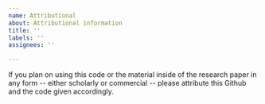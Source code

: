 ```yaml
---
name: Attributional
about: Attributional information
title: ''
labels: ''
assignees: ''

---
```


If you plan on using this code or the material inside of the research paper in any form -- either scholarly or commercial -- please attribute this Github and the code given accordingly.

